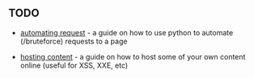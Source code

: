 ## TODO

* [automating request](post) - a guide on how to use python to automate (/bruteforce) requests to a page

* [hosting content](requestbin) - a guide on how to host some of your own content online (useful for XSS, XXE, etc)